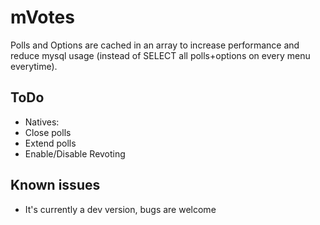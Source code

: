 # mVotes
Polls and Options are cached in an array to increase performance and reduce mysql usage (instead of SELECT all polls+options on every menu everytime).

## ToDo
 - Natives:
  - Close polls
  - Extend polls
 - Enable/Disable Revoting

## Known issues
 - It's currently a dev version, bugs are welcome
